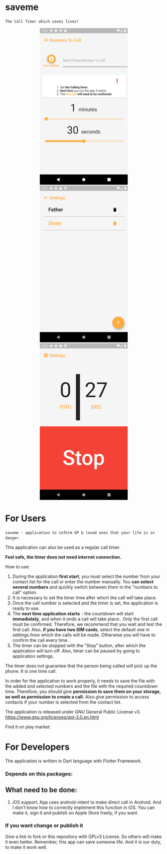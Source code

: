 # saveme
`The Call Timer which saves lives!`
<div style="text-align:center" markdown="1">
<img width="282px" height="501px" src="https://github.com/bgoncharuck/saveme/blob/master/repo_assets/saveme_settings.png" />
<img width="282px" height="501px" src="https://github.com/bgoncharuck/saveme/blob/master/repo_assets/saveme_numberlist.png" />
<img width="282px" height="501px" src="https://github.com/bgoncharuck/saveme/blob/master/repo_assets/saveme_home.png" />
</div>

# For Users

`saveme - application to inform GP & loved ones that your life is in danger.`

This application can also be used as a regular call timer.

**Feel safe, the timer does not need internet connection.**

How to use:
1. During the application **first start**, you must select the number from your contact list for the call or enter the number manually.
You **can select several numbers** and quickly switch between them in the "numbers to call" option.
2. It is necessary to set the timer time after which the call will take place.
3. Once the call number is selected and the timer is set, the application is ready to use.
4. The **next time application starts** - the countdown will start **immediately**, and when it ends a call will take place..
Only the first call must be confirmed. Therefore, we recommend that you wait and test the first call.
Also, **if you have two SIM cards**, select the default one in settings from which the calls will be made. Otherwise you will have to confirm the call every time.
5. The timer can be stopped with the "Stop" button, after which the application will turn off. Also, timer can be paused by going to application settings.

The timer does not guarantee that the person being called will pick up the phone.
It is one time call.

In order for the application to work properly, it needs to save the file with the added and selected numbers and the file with the required countdown time.
Therefore, you should give **permission to save them on your storage, as well as permission to create a call.**
Also give permission to access contacts if your number is selected from the contact list.

The application is released under GNU General Public License v3.
https://www.gnu.org/licenses/gpl-3.0.en.html

Find it on play market:

# For Developers

The application is written in Dart language with Flutter Framework.

### Depends on this packages:

## What need to be done:
1. iOS support.
App uses android-intent to make direct call in Android. And I don't know how to correctly implement this function in iOS.
You can make it, sign it and publish on Apple Store freely, if you want.

### If you want change or publish it

Give a link to fork or this repository with GPLv3 License. So others will make it even better.
Remember, this app can save someone life.
And it is our duty, to make it work well.
